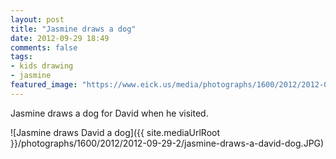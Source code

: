 ```yaml
---
layout: post
title: "Jasmine draws a dog"
date: 2012-09-29 18:49
comments: false
tags: 
- kids drawing
- jasmine
featured_image: "https://www.eick.us/media/photographs/1600/2012/2012-09-29-2/jasmine-draws-a-david-dog.JPG"
---
```

Jasmine draws a dog for David when he visited.

![Jasmine draws David a dog]({{ site.mediaUrlRoot }}/photographs/1600/2012/2012-09-29-2/jasmine-draws-a-david-dog.JPG)

